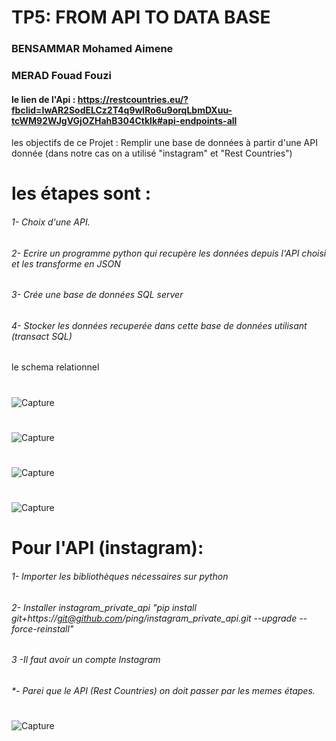 # TP5: FROM API TO DATA BASE
### BENSAMMAR Mohamed Aimene
### MERAD Fouad Fouzi

#### le lien de l'Api : https://restcountries.eu/?fbclid=IwAR2SodELCz2T4q9wlRo6u9orqLbmDXuu-tcWM92WJgVGjOZHahB304Ctklk#api-endpoints-all

les objectifs de ce Projet : Remplir une base de données à partir d'une API donnée (dans notre cas on a utilisé "instagram" et "Rest Countries")

# les étapes sont :
###### 1- Choix d'une API.
###### 2- Ecrire un programme python qui recupère les données depuis l'API choisi et les transforme en JSON
###### 3- Crée une base de données SQL server
###### 4- Stocker les données recuperée dans cette base de données utilisant (transact SQL) 

le schema relationnel
#
![Capture](https://user-images.githubusercontent.com/74276606/103792383-dca89a00-5043-11eb-9a6d-39bb49a269f1.PNG)

#
![Capture](https://user-images.githubusercontent.com/74276606/103789867-c77e3c00-5040-11eb-9adf-8ba300a53746.PNG)
#
![Capture](https://user-images.githubusercontent.com/74276606/103790369-64d97000-5041-11eb-9ec8-4b153139026c.PNG)
#
![Capture](https://user-images.githubusercontent.com/74276606/103790522-9baf8600-5041-11eb-8cfd-c3cfff8f32b4.PNG)

# Pour l'API (instagram):

###### 1- Importer les bibliothèques nécessaires sur python
###### 2- Installer instagram_private_api "pip install git+https://git@github.com/ping/instagram_private_api.git --upgrade --force-reinstall"
###### 3 -Il faut avoir un compte Instagram
###### *- Parei que le API (Rest Countries) on doit passer par les memes étapes.
#
![Capture](https://user-images.githubusercontent.com/74276606/103791760-204ed400-5043-11eb-9d89-5da2e8e29deb.PNG)



